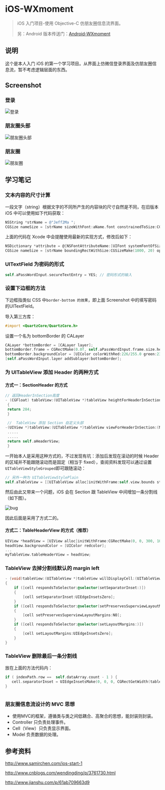 # iOS-WXmoment

> iOS 入门项目-使用 Objective-C 仿朋友圈信息流界面。
> 
> 另：Android 版本传送门：[Android-WXmoment](https://github.com/Jeff2Ma/Android-WXmoment)

## 说明

这个是本人入门 iOS 的第一个学习项目。从界面上仿微信登录界面及仿朋友圈信息流，暂不考虑逻辑层面的东西。

## Screenshot

### 登录
![登录](./_screenshot/login.png)

### 朋友圈头部

![朋友圈头部](./_screenshot/moment.png)

### 朋友圈

![朋友圈](./_screenshot/moment2.png)

## 学习笔记

### 文本内容的尺寸计算

一段文字（string）根据文字的不同所产生的内容块的尺寸自然是不同，在旧版本 iOS 中可以使用如下代码获取：

``` Objective-C
NSString *strName = @"Jeff2Ma ";
CGSize nameSize = [strName sizeWithFont:aName.font constrainedToSize:CGSizeMake(MAXFLOAT, aName.frame.size.height)];
```
上面的代码在 Xcode 中会提醒使用最新的实现方式，修改后如下：

``` Objective-C
NSDictionary *attribute = @{NSFontAttributeName:[UIFont systemFontOfSize:16]};
CGSize nameSize = [strName boundingRectWithSize:CGSizeMake(1000, 20) options: NSStringDrawingUsesLineFragmentOrigin | NSStringDrawingTruncatesLastVisibleLine | NSStringDrawingUsesFontLeading attributes:attribute context:nil].size;
```

### UITextField 为密码的形式

``` Objective-C
self.aPassWordInput.secureTextEntry = YES; // 密码形式的输入
```

### 设置下边框的方法

下边框指类似 CSS 中`border-bottom 的效果`，即上面 Screenshot 中的填写密码的UITextField。

导入第三方库：

``` Objective-C
#import <QuartzCore/QuartzCore.h>
```
设置一个名为 bottomBorder 的 CALayer

``` Objective-C
CALayer *bottomBorder = [CALayer layer];
bottomBorder.frame = CGRectMake(0.0f, self.aPassWordInput.frame.size.height - 1, self.aPassWordInput.frame.size.width, 1.0f);
bottomBorder.backgroundColor = [UIColor colorWithRed:226/255.0 green:230/255.0 blue:232/255.0 alpha:1].CGColor;
[self.aPassWordInput.layer addSublayer:bottomBorder];
```

### 为 UITableView 添加 Header 的两种方式

#### 方式一：SectionHeader 的方式

``` Objective-C
// 返回HeaderInSection高度
- (CGFloat) tableView:(UITableView *)tableView heightForHeaderInSection:(NSInteger)section
 {
 return 284;
 }
 
 //  TableView 添加 Section 自定义头部
-(UIView *)tableView:(UITableView *)tableView viewForHeaderInSection:(NSInteger)section{
 .....
 .....
 return self.aHeaderView;
 }
```

一开始本人是采用这种方式的，不过发现有坑：添加后发现在滚动的时候 Header 的区域并不能跟随滚动而是固定（相当于 fixed），查阅资料发现可以通过设置`UITableViewStyleGrouped`即可跟随滚动：

``` Objective-C
// 另外一种为 UITableViewStylePlain
self.aTableView = [[UITableView alloc]initWithFrame:self.view.bounds style:UITableViewStylePlain];
```

然后由此又带来一个问题，iOS 会在 Section 跟 TableView 中间增加一条分割线（如下图）。

![bug](./_screenshot/bug.png)

因此后面是采用了方式二的。

#### 方式二：TableHeaderView 的方式（推荐）

``` Objective-C
UIView *headView = [UIView alloc]initWithFrame:CGRectMake(0, 0, 300, 100);
headView.backgroundColor = [UIColor redcolor];
...
myTableView.tableHeaderView = headView;
```

### TableView 去掉分割线默认的 margin left

``` Objective-C
- (void)tableView:(UITableView *)tableView willDisplayCell:(UITableViewCell *)cell forRowAtIndexPath:(NSIndexPath *)indexPath
{
    if ([cell respondsToSelector:@selector(setSeparatorInset:)])
    {
        [cell setSeparatorInset:UIEdgeInsetsZero];
    }
    if ([cell respondsToSelector:@selector(setPreservesSuperviewLayoutMargins:)])
    {
        [cell setPreservesSuperviewLayoutMargins:NO];
    }
    if ([cell respondsToSelector:@selector(setLayoutMargins:)])
    {
        [cell setLayoutMargins:UIEdgeInsetsZero];
    }    
}

``` 

### TableView 删除最后一条分割线

放在上面的方法代码内：

``` Objective-C
if ( indexPath.row ==  self.dataArray.count - 1 ) {
   cell.separatorInset = UIEdgeInsetsMake(0, 0, 0, CGRectGetWidth(tableView.bounds));
}
    
``` 

### 朋友圈信息流设计的 MVC 思想

- 使用MVC的框架，遵循类与类之间低耦合、高聚合的思想，能封装则封装。
- Controller 只负责处理事件。
- Cell（View）只负责显示界面。
- Model 负责数据的处理。


## 参考资料

http://www.samirchen.com/ios-start-1

http://www.cnblogs.com/wendingding/p/3761730.html

http://www.jianshu.com/p/61ab709663d9

